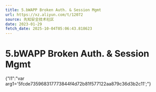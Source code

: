 ```yaml
---
title: 5.bWAPP Broken Auth. & Session Mgmt
url: https://xz.aliyun.com/t/12072
source: 先知安全技术社区
date: 2023-01-29
fetch_date: 2025-10-04T05:06:43.818623
---
```


# 5.bWAPP Broken Auth. & Session Mgmt

{"l1":"var arg1='5fcde735968317773844f4d72b81f577122aa879c36d3b2c11';"}